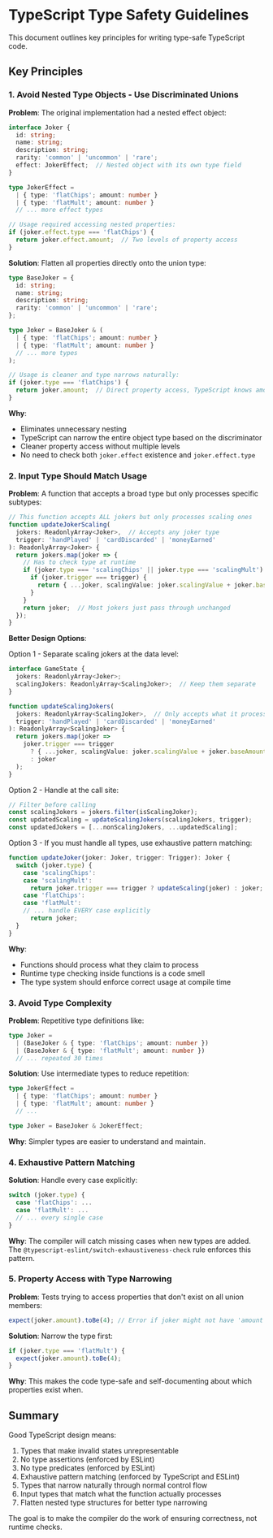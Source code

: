 # TypeScript Type Safety Guidelines

This document outlines key principles for writing type-safe TypeScript code.

## Key Principles

### 1. Avoid Nested Type Objects - Use Discriminated Unions

**Problem**: The original implementation had a nested effect object:
```typescript
interface Joker {
  id: string;
  name: string;
  description: string;
  rarity: 'common' | 'uncommon' | 'rare';
  effect: JokerEffect;  // Nested object with its own type field
}

type JokerEffect = 
  | { type: 'flatChips'; amount: number }
  | { type: 'flatMult'; amount: number }
  // ... more effect types

// Usage required accessing nested properties:
if (joker.effect.type === 'flatChips') {
  return joker.effect.amount;  // Two levels of property access
}
```

**Solution**: Flatten all properties directly onto the union type:
```typescript
type BaseJoker = {
  id: string;
  name: string;
  description: string;
  rarity: 'common' | 'uncommon' | 'rare';
};

type Joker = BaseJoker & (
  | { type: 'flatChips'; amount: number }
  | { type: 'flatMult'; amount: number }
  // ... more types
);

// Usage is cleaner and type narrows naturally:
if (joker.type === 'flatChips') {
  return joker.amount;  // Direct property access, TypeScript knows amount exists
}
```

**Why**: 
- Eliminates unnecessary nesting
- TypeScript can narrow the entire object type based on the discriminator
- Cleaner property access without multiple levels
- No need to check both `joker.effect` existence and `joker.effect.type`

### 2. Input Type Should Match Usage

**Problem**: A function that accepts a broad type but only processes specific subtypes:
```typescript
// This function accepts ALL jokers but only processes scaling ones
function updateJokerScaling(
  jokers: ReadonlyArray<Joker>,  // Accepts any joker type
  trigger: 'handPlayed' | 'cardDiscarded' | 'moneyEarned'
): ReadonlyArray<Joker> {
  return jokers.map(joker => {
    // Has to check type at runtime
    if (joker.type === 'scalingChips' || joker.type === 'scalingMult') {
      if (joker.trigger === trigger) {
        return { ...joker, scalingValue: joker.scalingValue + joker.baseAmount };
      }
    }
    return joker;  // Most jokers just pass through unchanged
  });
}
```

**Better Design Options**:

Option 1 - Separate scaling jokers at the data level:
```typescript
interface GameState {
  jokers: ReadonlyArray<Joker>;
  scalingJokers: ReadonlyArray<ScalingJoker>;  // Keep them separate
}

function updateScalingJokers(
  jokers: ReadonlyArray<ScalingJoker>,  // Only accepts what it processes
  trigger: 'handPlayed' | 'cardDiscarded' | 'moneyEarned'
): ReadonlyArray<ScalingJoker> {
  return jokers.map(joker => 
    joker.trigger === trigger 
      ? { ...joker, scalingValue: joker.scalingValue + joker.baseAmount }
      : joker
  );
}
```

Option 2 - Handle at the call site:
```typescript
// Filter before calling
const scalingJokers = jokers.filter(isScalingJoker);
const updatedScaling = updateScalingJokers(scalingJokers, trigger);
const updatedJokers = [...nonScalingJokers, ...updatedScaling];
```

Option 3 - If you must handle all types, use exhaustive pattern matching:
```typescript
function updateJoker(joker: Joker, trigger: Trigger): Joker {
  switch (joker.type) {
    case 'scalingChips':
    case 'scalingMult':
      return joker.trigger === trigger ? updateScaling(joker) : joker;
    case 'flatChips':
    case 'flatMult':
    // ... handle EVERY case explicitly
      return joker;
  }
}
```

**Why**: 
- Functions should process what they claim to process
- Runtime type checking inside functions is a code smell
- The type system should enforce correct usage at compile time

### 3. Avoid Type Complexity

**Problem**: Repetitive type definitions like:
```typescript
type Joker = 
  | (BaseJoker & { type: 'flatChips'; amount: number })
  | (BaseJoker & { type: 'flatMult'; amount: number })
  // ... repeated 30 times
```

**Solution**: Use intermediate types to reduce repetition:
```typescript
type JokerEffect = 
  | { type: 'flatChips'; amount: number }
  | { type: 'flatMult'; amount: number }
  // ...

type Joker = BaseJoker & JokerEffect;
```

**Why**: Simpler types are easier to understand and maintain.

### 4. Exhaustive Pattern Matching

**Solution**: Handle every case explicitly:
```typescript
switch (joker.type) {
  case 'flatChips': ...
  case 'flatMult': ...
  // ... every single case
}
```

**Why**: The compiler will catch missing cases when new types are added. The `@typescript-eslint/switch-exhaustiveness-check` rule enforces this pattern.

### 5. Property Access with Type Narrowing

**Problem**: Tests trying to access properties that don't exist on all union members:
```typescript
expect(joker.amount).toBe(4); // Error if joker might not have 'amount'
```

**Solution**: Narrow the type first:
```typescript
if (joker.type === 'flatMult') {
  expect(joker.amount).toBe(4);
}
```

**Why**: This makes the code type-safe and self-documenting about which properties exist when.

## Summary

Good TypeScript design means:
1. Types that make invalid states unrepresentable
2. No type assertions (enforced by ESLint)
3. No type predicates (enforced by ESLint)
4. Exhaustive pattern matching (enforced by TypeScript and ESLint)
5. Types that narrow naturally through normal control flow
6. Input types that match what the function actually processes
7. Flatten nested type structures for better type narrowing

The goal is to make the compiler do the work of ensuring correctness, not runtime checks.